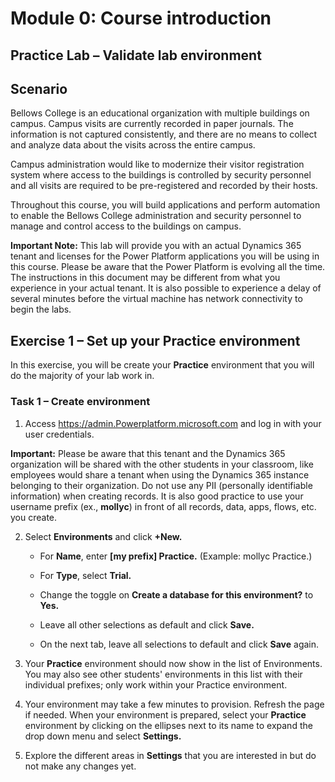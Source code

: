 Module 0: Course introduction
=============================

Practice Lab – Validate lab environment
---------------------------------------

Scenario
--------

Bellows College is an educational organization with multiple buildings on campus. Campus visits are currently recorded in paper journals. The information is not captured consistently, and there are no means to collect and analyze data about the visits across the entire campus. 

Campus administration would like to modernize their visitor registration system where access to the buildings is controlled by security personnel and all visits are required to be pre-registered and recorded by their hosts.

Throughout this course, you will build applications and perform automation to enable the Bellows College administration and security personnel to manage and control access to the buildings on campus.

**Important Note:** This lab will provide you with an actual Dynamics 365 tenant
and licenses for the Power Platform applications you will be using in this
course. Please be aware that the Power Platform is evolving all the time. The
instructions in this document may be different from what you experience in your
actual tenant. It is also possible to experience a delay of several minutes
before the virtual machine has network connectivity to begin the labs.

Exercise 1 – Set up your Practice environment
---------------------------------------------

In this exercise, you will be create your **Practice** environment that you will
do the majority of your lab work in.

### Task 1 – Create environment

1.  Access <https://admin.Powerplatform.microsoft.com> and log in with your user
    credentials.

**Important:** Please be aware that this tenant and the Dynamics 365
organization will be shared with the other students in your classroom, like
employees would share a tenant when using the Dynamics 365 instance belonging to
their organization. Do not use any PII (personally identifiable information)
when creating records. It is also good practice to use your username prefix
(ex., **mollyc**) in front of all records, data, apps, flows, etc. you create.

2.  Select **Environments** and click **+New.**

    -   For **Name**, enter **[my prefix] Practice.** (Example: mollyc
        Practice.)

    -   For **Type**, select **Trial.**

    -   Change the toggle on **Create a database for this environment?** to
        **Yes.**

    -   Leave all other selections as default and click **Save.**

    -   On the next tab, leave all selections to default and click **Save**
        again.

3.  Your **Practice** environment should now show in the list of Environments.
    You may also see other students' environments in this list with their
    individual prefixes; only work within your Practice environment.

4.  Your environment may take a few minutes to provision. Refresh the page if
    needed. When your environment is prepared, select your **Practice**
    environment by clicking on the ellipses next to its name to expand the drop
    down menu and select **Settings.**

5.  Explore the different areas in **Settings** that you are interested in but
    do not make any changes yet.

